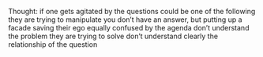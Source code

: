 Thought: if one gets agitated by the questions
  could be one of the following 
  they are trying to manipulate you
  don’t have an answer, but putting up a facade 
  saving their ego
  equally confused by the agenda 
  don’t understand the problem they are trying to solve 
  don’t understand clearly the relationship of the question
